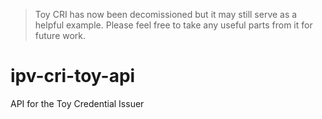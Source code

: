 > Toy CRI has now been decomissioned but it may still serve as a helpful example. Please feel free to take any useful parts from it for future work.

# ipv-cri-toy-api

API for the Toy Credential Issuer

